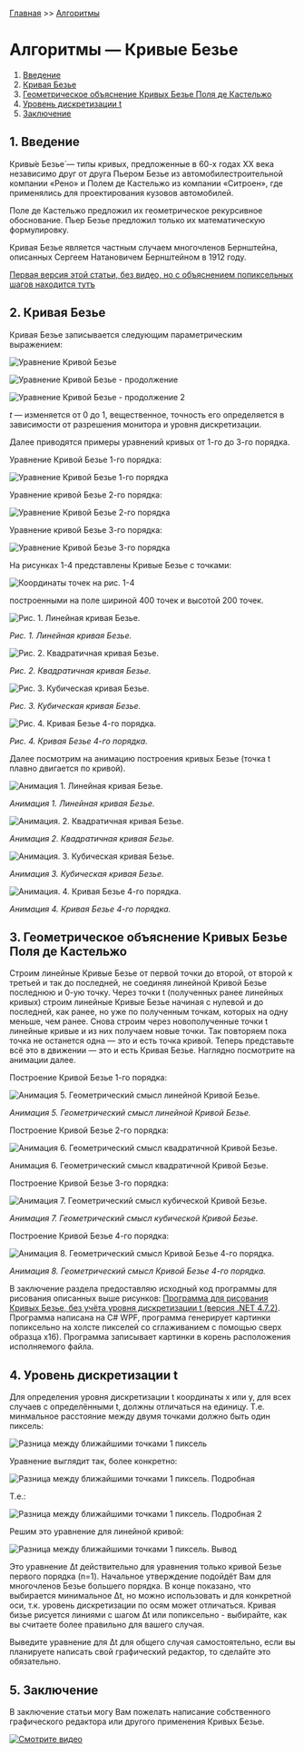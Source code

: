 [Главная](https://dmitriysidyakin.github.io/School-IT/) >> [Алгоритмы](https://dmitriysidyakin.github.io/School-IT/csharp-articles/ru-ru/algorithms-on-csharp/)

# Алгоритмы — Кривые Безье

1. [Введение](#1-введение)
2. [Кривая Безье](#2-кривая-безье)
3. [Геометрическое объяснение Кривых Безье Поля де Кастельжо](#3-геометрическое-объяснение-кривых-безье-поля-де-кастельжо)
4. [Уровень дискретизации t](#4-уровень-дискретизации-t)
5. [Заключение](#5-заключение)

## 1. Введение

Кривы́е Безье́ — типы кривых, предложенные в 60-х годах XX века независимо друг от друга Пьером Безье из автомобилестроительной компании «Рено» и Полем де Кастельжо из компании «Ситроен», где применялись для проектирования кузовов автомобилей.

Поле де Кастельжо предложил их геометрическое рекурсивное обоснование. Пьер Безье предложил только их математическую формулировку.

Кривая Безье является частным случаем многочленов Бернштейна, описанных Сергеем Натановичем Бернштейном в 1912 году.

[Первая версия этой статьи, без видео, но с объяснением попиксельных шагов находится тутъ](../../../../algorithms_book_sidyakin_di/0009%20-%20%D0%9A%D1%80%D0%B8%D0%B2%D1%8B%D0%B5%20%D0%91%D0%B5%D0%B7%D1%8C%D0%B5/index.html)

## 2. Кривая Безье

Кривая Безье записывается следующим параметрическим выражением:

![Уравнение Кривой Безье](img/f/f01.PNG)

![Уравнение Кривой Безье - продолжение](img/f/f02.PNG)

![Уравнение Кривой Безье - продолжение 2](img/f/f03.PNG)

*t* — изменяется от 0 до 1, вещественное, точность его определяется в зависимости от разрешения монитора и уровня дискретизации.

Далее приводятся примеры уравнений кривых от 1-го до 3-го порядка.

Уравнение Кривой Безье 1-го порядка:

![Уравнение Кривой Безье 1-го порядка](img/f/f04.PNG)

Уравнение кривой Безье 2-го порядка:

![Уравнение Кривой Безье 2-го порядка](img/f/f05.PNG)

Уравнение кривой Безье 3-го порядка:

![Уравнение Кривой Безье 3-го порядка](img/f/f06.PNG)

На рисунках 1-4 представлены Кривые Безье с точками:

![Координаты точек на рис. 1-4](img/p/p01.PNG)

построенными на поле шириной 400 точек и высотой 200 точек.

![Рис. 1. Линейная кривая Безье.](img/curves/b1.png)

*Рис. 1. Линейная кривая Безье.*

![Рис. 2. Квадратичная кривая Безье.](img/curves/b2.png)

*Рис. 2. Квадратичная кривая Безье.*

![Рис. 3. Кубическая кривая Безье.](img/curves/b3.png)

*Рис. 3. Кубическая кривая Безье.*

![Рис. 4. Кривая Безье 4-го порядка.](img/curves/b4.png)

*Рис. 4. Кривая Безье 4-го порядка.*

Далее посмотрим на анимацию построения кривых Безье (точка t плавно двигается по кривой).

![Анимация 1. Линейная кривая Безье.](img/curves/animation/b1a.gif)

*Анимация 1. Линейная кривая Безье.*

![Анимация. 2. Квадратичная кривая Безье.](img/curves/animation/b2a.gif)

*Анимация 2. Квадратичная кривая Безье.*

![Анимация. 3. Кубическая кривая Безье.](img/curves/animation/b3a.gif)

*Анимация 3. Кубическая кривая Безье.*

![Анимация. 4. Кривая Безье 4-го порядка.](img/curves/animation/b4a.gif)

*Анимация 4. Кривая Безье 4-го порядка.*

## 3. Геометрическое объяснение Кривых Безье Поля де Кастельжо

Строим линейные Кривые Безье от первой точки до второй, от второй к третьей и так до последней, не соединяя линейной Кривой Безье последнюю и 0-ую точку. Через точки t (полученных ранее линейных кривых) строим линейные Кривые Безье начиная с нулевой и до последней, как ранее, но уже по полученным точкам, которых на одну меньше, чем ранее. Снова строим через новополученные точки t линейные кривые и из них получаем новые точки. Так повторяем пока точка не останется одна — это и есть точка кривой. Теперь представьте всё это в движении — это и есть Кривая Безье. Наглядно посмотрите на анимации далее.

Построение Кривой Безье 1-го порядка:

![Анимация 5. Геометрический смысл линейной Кривой Безье.](img/curves/animation/b1adc.gif)

*Анимация 5. Геометрический смысл линейной Кривой Безье.*

Построение Кривой Безье 2-го порядка:

![Анимация 6. Геометрический смысл квадратичной Кривой Безье.](img/curves/animation/b2adc.gif)

Анимация 6. Геометрический смысл квадратичной Кривой Безье.

Построение Кривой Безье 3-го порядка:

![Анимация 7. Геометрический смысл кубической Кривой Безье.](img/curves/animation/b3adc.gif)

*Анимация 7. Геометрический смысл кубической Кривой Безье.*

Построение Кривой Безье 4-го порядка:

![Анимация 8. Геометрический смысл Кривой Безье 4-го порядка.](img/curves/animation/b4adc.gif)

*Анимация 8. Геометрический смысл Кривой Безье 4-го порядка.*

В заключение раздела предоставляю исходный код программы для рисования описанных выше рисунков: [Программа для рисования Кривых Безье, без учёта уровня дискретизации t (версия .NET 4.7.2)](https://github.com/DmitriySidyakin/Blog-ComputerGraphics/tree/master/Bezier/BezierSolution).
Программа написана на C# WPF, программа генерирует картинки попиксельно на холсте пикселей со сглаживанием с помощью сверх образца x16). Программа записывает картинки в корень расположения исполняемого файла.

## 4. Уровень дискретизации t

Для определения уровня дискретизации t координаты x или y, для всех случаев с определёнными t, должны отличаться на единицу. Т.е. минмальное расстояние между двумя точками должно быть один пиксель:

![Разница между ближайшими точками 1 пиксель](img/ft/ft01.PNG)

Уравнение выглядит так, более конкретно:

![Разница между ближайшими точками 1 пиксель. Подробная](img/ft/ft02.PNG)

Т.е.:

![Разница между ближайшими точками 1 пиксель. Подробная 2](img/ft/ft03.PNG)

Решим это уравнение для линейной кривой:

![Разница между ближайшими точками 1 пиксель. Вывод](img/ft/ft04.PNG)

Это уравнение Δt действительно для уравнения только кривой Безье первого порядка (n=1). Начальное утверждение подойдёт Вам для многочленов Безье большего порядка. В конце показано, что выбирается минимальное Δt, но можно использовать и для конкретной оси, т.к. уровень дискретизации по осям может отличаться. Кривая бизье рисуется линиями с шагом Δt или попиксельно - выбирайте, как вы считаете более правильно для вашего случая.

Выведите уравнение для Δt для общего случая самостоятельно, если вы планируете написать свой графический редактор, то сделайте это обязательно.

## 5. Заключение

В заключение статьи могу Вам пожелать написание собственного графического редактора или другого применения Кривых Безье.

[![Смотрите видео](../../../../../img/video.png)](https://youtu.be/-aaBzgcqQwY)
